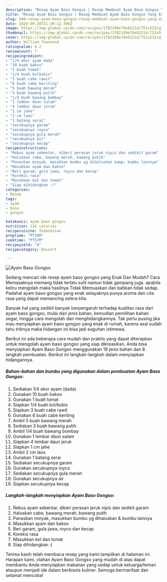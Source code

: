 ```yaml
---
description: "Resep Ayam Baso Gongso | Resep Membuat Ayam Baso Gongso Yang Enak Banget"
title: "Resep Ayam Baso Gongso | Resep Membuat Ayam Baso Gongso Yang Enak Banget"
slug: 648-resep-ayam-baso-gongso-resep-membuat-ayam-baso-gongso-yang-enak-banget
date: 2020-09-28T21:30:12.496Z
image: https://img-global.cpcdn.com/recipes/1f82109e76e9221d/751x532cq70/ayam-baso-gongso-foto-resep-utama.jpg
thumbnail: https://img-global.cpcdn.com/recipes/1f82109e76e9221d/751x532cq70/ayam-baso-gongso-foto-resep-utama.jpg
cover: https://img-global.cpcdn.com/recipes/1f82109e76e9221d/751x532cq70/ayam-baso-gongso-foto-resep-utama.jpg
author: William Townsend
ratingvalue: 4.2
reviewcount: 7
recipeingredient:
- "1/4 ekor ayam dada"
- "10 buah bakso"
- "1 buah tomat"
- "1/4 buah kolkobis"
- "3 buah cabe rawit"
- "6 buah cabe keriting"
- "5 buah bawang merah"
- "3 buah bawang putih"
- "1/4 buah bawang bombay"
- "1 lembar daun salam"
- "4 lembar daun jeruk"
- "1 cm jahe"
- "2 cm laos"
- "1 batang serai"
- "secukupnya garam"
- "secukupnya royco"
- "secukupnya gula merah"
- "secukupnya air"
- "secukupnya kecap"
recipeinstructions:
- "Rebus ayam sebentar, diberi perasan jeruk nipis dan sedikit garam"
- "Haluskan cabe, bawang merah, bawang putih"
- "Panaskan minyak, masukkan bumbu yg dihaluskan &amp; bumbu lainnya"
- "Masukkan ayam dan bakso"
- "Beri garam, gula jawa, royco dan kecap"
- "Koreksi rasa"
- "Masukkan kol dan tomat"
- "Siap dihidangkan :)"
categories:
- Resep
tags:
- ayam
- baso
- gongso

katakunci: ayam baso gongso 
nutrition: 134 calories
recipecuisine: Indonesian
preptime: "PT38M"
cooktime: "PT57M"
recipeyield: "4"
recipecategory: Dessert

---
```



![Ayam Baso Gongso](https://img-global.cpcdn.com/recipes/1f82109e76e9221d/751x532cq70/ayam-baso-gongso-foto-resep-utama.jpg)

Sedang mencari ide resep ayam baso gongso yang Enak Dan Mudah? Cara Memasaknya memang tidak terlalu sulit namun tidak gampang juga. apabila keliru mengolah maka hasilnya Tidak Memuaskan dan bahkan tidak sedap. Padahal ayam baso gongso yang enak selayaknya punya aroma dan cita rasa yang dapat memancing selera kita.

Banyak hal yang sedikit banyak berpengaruh terhadap kualitas rasa dari ayam baso gongso, mulai dari jenis bahan, kemudian pemilihan bahan segar, hingga cara mengolah dan menghidangkannya. Tak perlu pusing jika mau menyiapkan ayam baso gongso yang enak di rumah, karena asal sudah tahu triknya maka hidangan ini bisa jadi suguhan istimewa.




Berikut ini ada beberapa cara mudah dan praktis yang dapat diterapkan untuk mengolah ayam baso gongso yang siap dikreasikan. Anda bisa menyiapkan Ayam Baso Gongso menggunakan 19 jenis bahan dan 8 langkah pembuatan. Berikut ini langkah-langkah dalam menyiapkan hidangannya.

<!--inarticleads1-->

##### Bahan-bahan dan bumbu yang digunakan dalam pembuatan Ayam Baso Gongso:

1. Sediakan 1/4 ekor ayam (dada)
1. Gunakan 10 buah bakso
1. Gunakan 1 buah tomat
1. Siapkan 1/4 buah kol/kobis
1. Siapkan 3 buah cabe rawit
1. Gunakan 6 buah cabe keriting
1. Ambil 5 buah bawang merah
1. Sediakan 3 buah bawang putih
1. Ambil 1/4 buah bawang bombay
1. Gunakan 1 lembar daun salam
1. Siapkan 4 lembar daun jeruk
1. Siapkan 1 cm jahe
1. Ambil 2 cm laos
1. Gunakan 1 batang serai
1. Sediakan secukupnya garam
1. Gunakan secukupnya royco
1. Sediakan secukupnya gula merah
1. Gunakan secukupnya air
1. Siapkan secukupnya kecap




<!--inarticleads2-->

##### Langkah-langkah menyiapkan Ayam Baso Gongso:

1. Rebus ayam sebentar, diberi perasan jeruk nipis dan sedikit garam
1. Haluskan cabe, bawang merah, bawang putih
1. Panaskan minyak, masukkan bumbu yg dihaluskan &amp; bumbu lainnya
1. Masukkan ayam dan bakso
1. Beri garam, gula jawa, royco dan kecap
1. Koreksi rasa
1. Masukkan kol dan tomat
1. Siap dihidangkan :)




Terima kasih telah membaca resep yang kami tampilkan di halaman ini. Harapan kami, olahan Ayam Baso Gongso yang mudah di atas dapat membantu Anda menyiapkan makanan yang sedap untuk keluarga/teman ataupun menjadi ide dalam berbisnis kuliner. Semoga bermanfaat dan selamat mencoba!
